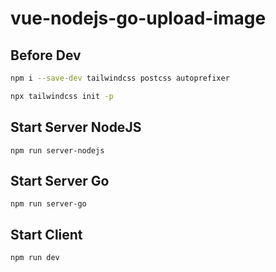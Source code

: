 # vue-nodejs-go-upload-image

## Before Dev

```sh
npm i --save-dev tailwindcss postcss autoprefixer

npx tailwindcss init -p
```

## Start Server NodeJS

```
npm run server-nodejs
```

## Start Server Go

```
npm run server-go
```

## Start Client

```
npm run dev
```
